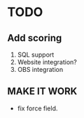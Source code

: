 TODO
======

## Add scoring
1. SQL support
2. Website integration?
3. OBS integration

## MAKE IT WORK
* fix force field.
